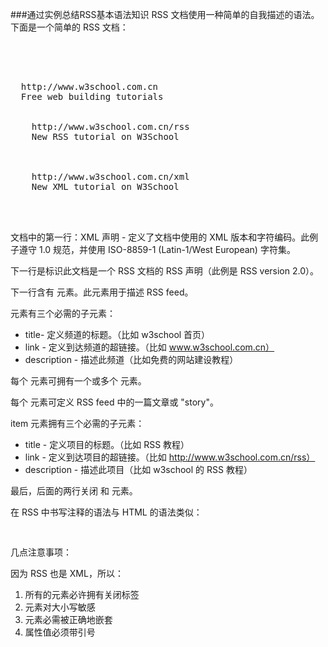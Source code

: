 ###通过实例总结RSS基本语法知识
RSS 文档使用一种简单的自我描述的语法。下面是一个简单的 RSS 文档：
<pre>
<?xml version="1.0" encoding="ISO-8859-1" ?>
<rss version="2.0">
<channel>
  <title>W3School Home Page</title>
  <link>http://www.w3school.com.cn</link>
  <description>Free web building tutorials</description>
  <item>
    <title>RSS Tutorial</title>
    <link>http://www.w3school.com.cn/rss</link>
    <description>New RSS tutorial on W3School</description>
  </item>
  <item>
    <title>XML Tutorial</title>
    <link>http://www.w3school.com.cn/xml</link>
    <description>New XML tutorial on W3School</description>
  </item>
</channel>
</rss>
</pre>
文档中的第一行：XML 声明 - 定义了文档中使用的 XML 版本和字符编码。此例子遵守 1.0 规范，并使用 ISO-8859-1 (Latin-1/West European) 字符集。

下一行是标识此文档是一个 RSS 文档的 RSS 声明（此例是 RSS version 2.0）。

下一行含有 <channel> 元素。此元素用于描述 RSS feed。

<channel> 元素有三个必需的子元素：

-  title- 定义频道的标题。（比如 w3school 首页）
-  link - 定义到达频道的超链接。（比如 www.w3school.com.cn）
-  description - 描述此频道（比如免费的网站建设教程）

每个 <channel> 元素可拥有一个或多个 <item> 元素。

每个 <item> 元素可定义 RSS feed 中的一篇文章或 "story"。

item 元素拥有三个必需的子元素：

- title - 定义项目的标题。（比如 RSS 教程）
- link - 定义到达项目的超链接。（比如 http://www.w3school.com.cn/rss）
- description - 描述此项目（比如 w3school 的 RSS 教程）

最后，后面的两行关闭 <channel> 和 <rss> 元素。

在 RSS 中书写注释的语法与 HTML 的语法类似：
<pre>
<!-- This is an RSS comment -->
</pre>
几点注意事项：

因为 RSS 也是 XML，所以：

1. 所有的元素必许拥有关闭标签
2. 元素对大小写敏感
3. 元素必需被正确地嵌套
4. 属性值必须带引号